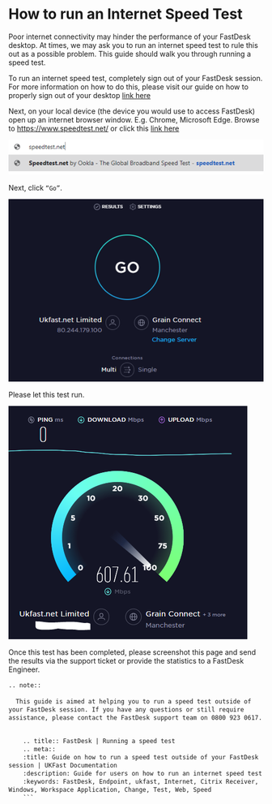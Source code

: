 
# How to run an Internet Speed Test

Poor internet connectivity may hinder the performance of your FastDesk desktop. At times, we may ask you to run an internet speed test to rule this out as a possible problem. This guide should walk you through running a speed test.

To run an internet speed test, completely sign out of your FastDesk session. For more information on how to do this, please visit our guide on how to properly sign out of your desktop [link here](https://docs.ukfast.co.uk/desktop/fastdesk/signout.html) 

Next, on your local device (the device you would use to access FastDesk) open up an internet browser window. E.g. Chrome, Microsoft Edge. Browse to https://www.speedtest.net/ or click this [link here](https://www.speedtest.net/) 

![Image 1 Speed Test URL](files/speedtest.net.PNG "Image 1: Speed Test URL")

Next, click `“Go”`. 

![Image 2 Speed Test Go](files/speed_test.PNG "Image 2: Speed Test Go")

Please let this test run. 

![Image 3 Speed Test Results](files/speedtest_results.PNG "Image 3: Speed Test Results")

Once this test has been completed, please screenshot this page and send the results via the support ticket or provide the statistics to a FastDesk Engineer.

```eval_rst
.. note::

  This guide is aimed at helping you to run a speed test outside of your FastDesk session. If you have any questions or still require assistance, please contact the FastDesk support team on 0800 923 0617.
   
```
  ```eval_rst
      .. title:: FastDesk | Running a speed test
      .. meta::
      :title: Guide on how to run a speed test outside of your FastDesk session | UKFast Documentation
      :description: Guide for users on how to run an internet speed test
      :keywords: FastDesk, Endpoint, ukfast, Internet, Citrix Receiver, Windows, Workspace Application, Change, Test, Web, Speed
      ```  
